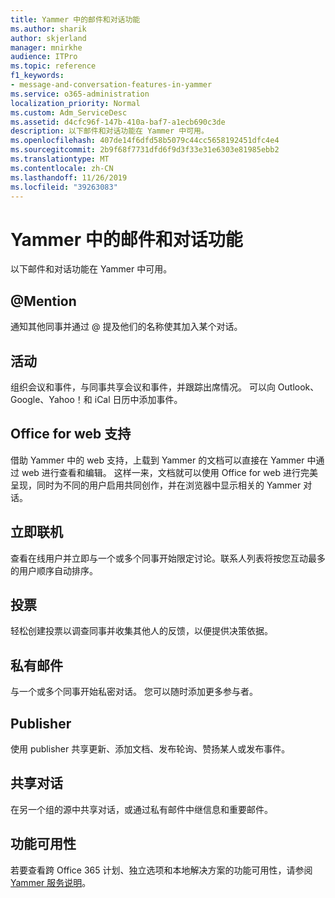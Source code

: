 ```yaml
---
title: Yammer 中的邮件和对话功能
ms.author: sharik
author: skjerland
manager: mnirkhe
audience: ITPro
ms.topic: reference
f1_keywords:
- message-and-conversation-features-in-yammer
ms.service: o365-administration
localization_priority: Normal
ms.custom: Adm_ServiceDesc
ms.assetid: d4cfc96f-147b-410a-baf7-a1ecb690c3de
description: 以下邮件和对话功能在 Yammer 中可用。
ms.openlocfilehash: 407de14f6dfd58b5079c44cc5658192451dfc4e4
ms.sourcegitcommit: 2b9f68f7731dfd6f9d3f33e31e6303e81985ebb2
ms.translationtype: MT
ms.contentlocale: zh-CN
ms.lasthandoff: 11/26/2019
ms.locfileid: "39263083"
---
```

# <a name="message-and-conversation-features-in-yammer"></a>Yammer 中的邮件和对话功能

以下邮件和对话功能在 Yammer 中可用。
  
## <a name="mention"></a>@Mention

通知其他同事并通过 @ 提及他们的名称使其加入某个对话。

## <a name="events"></a>活动

组织会议和事件，与同事共享会议和事件，并跟踪出席情况。 可以向 Outlook、Google、Yahoo！和 iCal 日历中添加事件。
  
## <a name="office-for-the-web-support"></a>Office for web 支持

借助 Yammer 中的 web 支持，上载到 Yammer 的文档可以直接在 Yammer 中通过 web 进行查看和编辑。 这样一来，文档就可以使用 Office for web 进行完美呈现，同时为不同的用户启用共同创作，并在浏览器中显示相关的 Yammer 对话。

## <a name="online-now"></a>立即联机

查看在线用户并立即与一个或多个同事开始限定讨论。联系人列表将按您互动最多的用户顺序自动排序。

## <a name="polls"></a>投票

轻松创建投票以调查同事并收集其他人的反馈，以便提供决策依据。
  
## <a name="private-messages"></a>私有邮件

与一个或多个同事开始私密对话。 您可以随时添加更多参与者。

## <a name="publisher"></a>Publisher

使用 publisher 共享更新、添加文档、发布轮询、赞扬某人或发布事件。
    
## <a name="share-conversations"></a>共享对话

在另一个组的源中共享对话，或通过私有邮件中继信息和重要邮件。
  
## <a name="feature-availability"></a>功能可用性

若要查看跨 Office 365 计划、独立选项和本地解决方案的功能可用性，请参阅[Yammer 服务说明](yammer-service-description.md)。
  